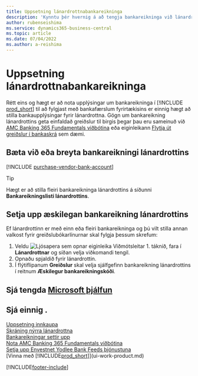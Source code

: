 ```yaml
---
title: Uppsetning lánardrottnabankareikninga
description: 'Kynntu þér hvernig á að tengja bankareikninga við lánardrottnaspjöl í Business Central, þ.m.t. tengslaupplýsingar, SWIFT- og IBAN-númer.'
author: rubenseishima
ms.service: dynamics365-business-central
ms.topic: article
ms.date: 07/04/2022
ms.author: a-reishima
---
```

# <a name="set-up-vendor-bank-accounts"></a>Uppsetning lánardrottnabankareikninga

Rétt eins og hægt er að nota upplýsingar um bankareikninga í [!INCLUDE [prod_short](includes/prod_short.md)] til að fylgjast með bankafærslum fyrirtækisins er einnig hægt að stilla bankaupplýsingar fyrir lánardrottna. Gögn um bankareikning lánardrottins geta einfaldað greiðslur til birgis þegar þau eru sameinuð við [AMC Banking 365 Fundamentals viðbótina](ui-extensions-amc-banking.md) eða eiginleikann [Flytja út greiðslur í bankaskrá](finance-make-payments-with-bank-data-conversion-service-or-sepa-credit-transfer.md) sem dæmi.

## <a name="add-or-edit-a-vendor-bank-account"></a>Bæta við eða breyta bankareikningi lánardrottins

[!INCLUDE [purchase-vendor-bank-account](includes/purchase-vendor-bank-account.md)]

> [!TIP]
> Hægt er að stilla fleiri bankareikninga lánardrottins á síðunni **Bankareikningslisti lánardrottins**.

## <a name="set-up-a-preferred-vendor-bank-account"></a>Setja upp æskilegan bankareikning lánardrottins

Ef lánardrottinn er með einn eða fleiri bankareikninga og þú vilt stilla annan valkost fyrir greiðslubókarlínurnar skal fylgja þessum skrefum:

1. Veldu ![Ljósapera sem opnar eiginleika Viðmótsleitar 1.](media/ui-search/search_small.png "Segðu mér hvað þú vilt gera") táknið, fara í **Lánardrottnar** og síðan velja viðkomandi tengil.
2. Opnaðu spjaldið fyrir lánardrottin.
3. Í flýtiflipanum **Greiðslur** skal velja sjálfgefinn bankareikning lánardrottins í reitnum **Æskilegur bankareikningskóði**.

## <a name="see-related-microsoft-training"></a>Sjá tengda [Microsoft þjálfun](/training/modules/cash-management-dynamics-365-business-central/)

## <a name="see-also"></a>Sjá einnig .

[Uppsetning innkaupa](purchasing-setup-purchasing.md)  
[Skráning nýrra lánardrottna](purchasing-how-register-new-vendors.md)  
[Bankareikningar settir upp](bank-how-setup-bank-accounts.md)  
[Nota AMC Banking 365 Fundamentals viðbótina](ui-extensions-amc-banking.md)  
[Setja upp Envestnet Yodlee Bank Feeds þjónustuna](bank-how-setup-bank-statement-service.md)  
[Vinna með [!INCLUDE[prod_short](includes/prod_short.md)]](ui-work-product.md)

[!INCLUDE[footer-include](includes/footer-banner.md)]
